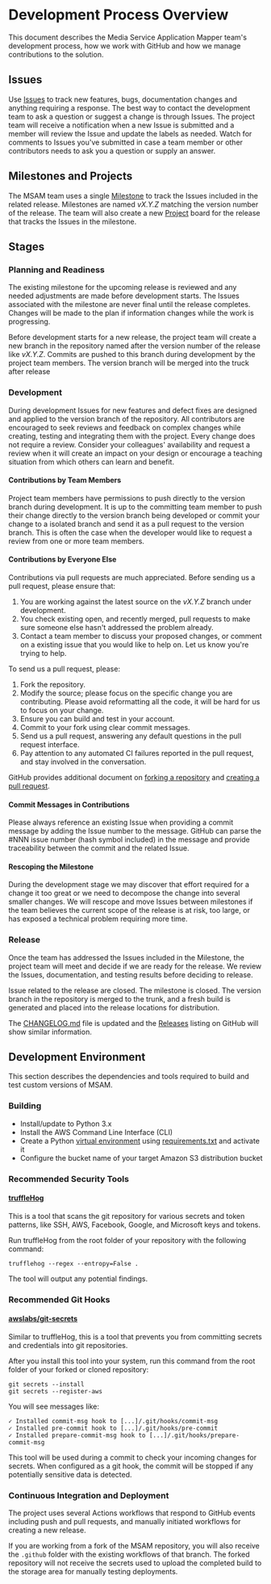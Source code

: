# Development Process Overview

This document describes the Media Service Application Mapper team's development process, how we work with GitHub and how we manage contributions to the solution.

## Issues

Use [Issues](https://github.com/awslabs/aws-media-services-application-mapper/issues) to track new features, bugs, documentation changes and anything requiring a response. The best way to contact the development team to ask a question or suggest a change is through Issues. The project team will receive a notification when a new Issue is submitted and a member will review the Issue and update the labels as needed. Watch for comments to Issues you've submitted in case a team member or other contributors needs to ask you a question or supply an answer.

## Milestones and Projects

The MSAM team uses a single [Milestone](https://github.com/awslabs/aws-media-services-application-mapper/milestones) to track the Issues included in the related release. Milestones are named *vX.Y.Z* matching the version number of the release. The team will also create a new [Project](https://github.com/awslabs/aws-media-services-application-mapper/projects) board for the release that tracks the Issues in the milestone.

## Stages

### Planning and Readiness

The existing milestone for the upcoming release is reviewed and any needed adjustments are made before development starts. The Issues associated with the milestone are never final until the release completes. Changes will be made to the plan if information changes while the work is progressing.

Before development starts for a new release, the project team will create a new branch in the repository named after the version number of the release like *vX.Y.Z*. Commits are pushed to this branch during development by the project team members. The version branch will be merged into the truck after release

### Development

During development Issues for new features and defect fixes are designed and applied to the version branch of the repository. All contributors are encouraged to seek reviews and feedback on complex changes while creating, testing and integrating them with the project. Every change does not require a review. Consider your colleagues' availability and request a review when it will create an impact on your design or encourage a teaching situation from which others can learn and benefit.

#### Contributions by Team Members

Project team members have permissions to push directly to the version branch during development. It is up to the committing team member to push their change directly to the version branch being developed or commit your change to a isolated branch and send it as a pull request to the version branch. This is often the case when the developer would like to request a review from one or more team members. 

#### Contributions by Everyone Else

Contributions via pull requests are much appreciated. Before sending us a pull request, please ensure that:

1. You are working against the latest source on the *vX.Y.Z* branch under development.
2. You check existing open, and recently merged, pull requests to make sure someone else hasn't addressed the problem already.
3. Contact a team member to discuss your proposed changes, or comment on a existing issue that you would like to help on. Let us know you're trying to help.

To send us a pull request, please:

1. Fork the repository.
2. Modify the source; please focus on the specific change you are contributing. Please avoid reformatting all the code, it will be hard for us to focus on your change.
3. Ensure you can build and test in your account.
4. Commit to your fork using clear commit messages.
5. Send us a pull request, answering any default questions in the pull request interface.
6. Pay attention to any automated CI failures reported in the pull request, and stay involved in the conversation.

GitHub provides additional document on [forking a repository](https://help.github.com/articles/fork-a-repo/) and 
[creating a pull request](https://help.github.com/articles/creating-a-pull-request/).

#### Commit Messages in Contributions

Please always reference an existing Issue when providing a commit message by adding the Issue number to the message. GitHub can parse the #NNN issue number (hash symbol included) in the message and provide traceability between the commit and the related Issue.

#### Rescoping the Milestone

During the development stage we may discover that effort required for a change it too great or we need to decompose the change into several smaller changes. We will rescope and move Issues between milestones if the team believes the current scope of the release is at risk, too large, or has exposed a technical problem requiring more time.

### Release

Once the team has addressed the Issues included in the Milestone, the project team will meet and decide if we are ready for the release. We review the Issues, documentation, and testing results before deciding to release.

Issue related to the release are closed. The milestone is closed. The version branch in the repository is merged to the trunk, and a fresh build is generated and placed into the release locations for distribution.

The [CHANGELOG.md](../CHANGELOG.md) file is updated and the [Releases](https://github.com/awslabs/aws-media-services-application-mapper/releases) listing on GitHub will show similar information.


## Development Environment

This section describes the dependencies and tools required to build and test custom versions of MSAM.

### Building

* Install/update to Python 3.x
* Install the AWS Command Line Interface (CLI)
* Create a Python [virtual environment](https://docs.python.org/3.8/library/venv.html) using [requirements.txt](deployment/requirements.txt) and activate it
* Configure the bucket name of your target Amazon S3 distribution bucket

### Recommended Security Tools

#### [truffleHog](https://github.com/dxa4481/truffleHog)

This is a tool that scans the git repository for various secrets and token patterns, like SSH, AWS, Facebook, Google, and Microsoft keys and tokens.

Run truffleHog from the root folder of your repository with the following command:

`trufflehog --regex --entropy=False .`

The tool will output any potential findings.

### Recommended Git Hooks

#### [awslabs/git-secrets](https://github.com/awslabs/git-secrets)

Similar to truffleHog, this is a tool that prevents you from committing secrets and credentials into git repositories.

After you install this tool into your system, run this command from the root folder of your forked or cloned repository:

```
git secrets --install
git secrets --register-aws
```

You will see messages like:

```
✓ Installed commit-msg hook to [...]/.git/hooks/commit-msg
✓ Installed pre-commit hook to [...]/.git/hooks/pre-commit
✓ Installed prepare-commit-msg hook to [...]/.git/hooks/prepare-commit-msg
```

This tool will be used during a commit to check your incoming changes for secrets. When configured as a git hook, the commit will be stopped if any potentially sensitive data is detected.

### Continuous Integration and Deployment

The project uses several Actions workflows that respond to GitHub events including push and pull requests, and manually initiated workflows for creating a new release.

If you are working from a fork of the MSAM repository, you will also receive the `.github` folder with the existing workflows of that branch. The forked repository will not receive the secrets used to upload the completed build to the storage area for manually testing deployments.


